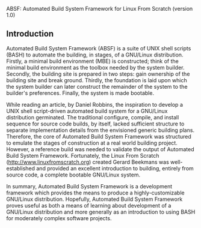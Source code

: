 ABSF: Automated Build System Framework for Linux From Scratch
(version 1.0)

## Introduction

Automated Build System Framework (ABSF) is a suite of UNIX shell scripts (BASH) to automate the building, in stages, of a GNU/Linux distribution.
Firstly, a minimal build environment (MBE) is constructed; think of the minimal build environment as the toolbox needed by the system builder.
Secondly, the building site is prepared in two steps: gain ownership of the building site and break ground. Thirdly, the foundation is laid upon
which the system builder can later construct the remainder of the system to the builder's preferences. Finally, the system is made bootable.

While reading an article, by Daniel Robbins, the inspiration to develop a UNIX shell script-driven automated build system for a GNU/Linux
distribution germinated. The traditional configure, compile, and install sequence for source code builds, by itself, lacked sufficient structure
to separate implementation details from the envisioned generic building plans. Therefore, the core of Automated Build System Framework
was structured to emulate the stages of construction at a real world building project. However, a reference build was needed to validate the
output of Automated Build System Framework. Fortunately, the Linux From Scratch (http://www.linuxfromscratch.org) created Gerard Beekmans was
well-established and provided an excellent introduction to building, entirely from source code, a complete bootable GNU/Linux system.

In summary, Automated Build System Framework is a development framework which provides the means to produce a highly-customizable GNU/Linux
distribution. Hopefully, Automated Build System Framework proves useful as both a means of learning about development of a GNU/Linux
distribution and more generally as an introduction to using BASH for moderately complex software projects.
